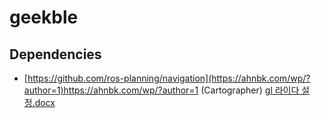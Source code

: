 # geekble

## Dependencies
* [https://github.com/ros-planning/navigation](https://ahnbk.com/wp/?author=1)https://ahnbk.com/wp/?author=1 (Cartographer)
[gl 라이다 설정.docx](https://github.com/hee5030/geekble/files/13304782/gl.docx)
